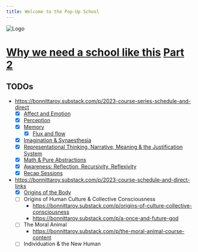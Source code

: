 ```yaml
---
title: Welcome to the Pop-Up School
---
```


<img src="/static/logo.png" alt="Logo" />

# [Why we need a school like this](https://bonnittaroy.substack.com/p/why-we-need-a-school-like-this) [Part 2](https://bonnittaroy.substack.com/p/why-we-need-a-school-like-this-part)

## TODOs

- https://bonnittaroy.substack.com/p/2023-course-series-schedule-and-direct
  - [x] [Affect and Emotion](/new-theory-of-the-body/affect-and-emotion)
  - [x] [Perception](/new-theory-of-the-body/perception)
  - [x] [Memory](/new-theory-of-the-body/memory)
    - [x] [Flux and flow](/new-theory-of-the-body/flux-and-flow)
  - [x] [Imagination & Synaesthesia](/new-theory-of-the-body/imagination-and-synaesthesia)
  - [x] [Representational Thinking, Narrative, Meaning & the Justification System](/new-theory-of-the-body/representational-thinking-narrative)
  - [x] [Math & Pure Abstractions](/new-theory-of-the-body/representational-thinking-narrative)
  - [x] [Awareness: Reflection, Recursivity, Reflexivity](/new-theory-of-the-body/awareness-reflection-recursivitiy)
  - [x] [Recap Sessions](/new-theory-of-the-body/recap)
- https://bonnittaroy.substack.com/p/2023-course-schedule-and-direct-links
  - [x] [Origins of the Body](/new-theory-of-the-body/origins-of-the-body)
  - [ ] Origins of Human Culture & Collective Consciousness
     - https://bonnittaroy.substack.com/p/origins-of-culture-collective-consciousness
     - https://bonnittaroy.substack.com/p/a-once-and-future-god
  - [ ] The Moral Animal
    - https://bonnittaroy.substack.com/p/the-moral-animal-course-content
  - [ ] Individuation & the New Human

